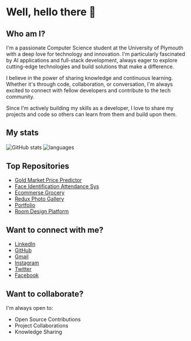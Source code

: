 # Well, hello there 👋

## Who am I?

I'm a passionate Computer Science student at the University of Plymouth with a deep love for technology and innovation. I'm particularly fascinated by AI applications and full-stack development, always eager to explore cutting-edge technologies and build solutions that make a difference.

I believe in the power of sharing knowledge and continuous learning. Whether it's through code, collaboration, or conversation, I'm always excited to connect with fellow developers and contribute to the tech community.

Since I'm actively building my skills as a developer, I love to share my projects and code so others can learn from them and build upon them.

## My stats

<img align="center" src="https://github-readme-stats.vercel.app/api?username=prashankulathunga&show_icons=true&include_all_commits=true&theme=tokyonight-storm" alt="GitHub stats" />
<img align="center" src="https://github-readme-stats.vercel.app/api/top-langs/?username=prashankulathunga&&exclude_repo=prashankulathunga&layout=compact&theme=tokyonight-storm" alt="languages"/>

## Top Repositories

* [Gold Market Price Predictor](https://github.com/prashankulathunga/GOLD_PRICE_PREDICT-SYSTEM) 
* [Face Identification Attendance Sys](https://github.com/prashankulathunga/RFIAS) 
* [Ecommerse Grocery](https://github.com/prashankulathunga/ECOMMERCE-GROCERY) 
* [Redux Photo Gallery](https://github.com/prashankulathunga/REDUX-PHOTO-GALLERY) 
* [Portfolio](https://github.com/prashankulathunga/PORTFOLIO-V2) 
* [Room Design Platform](https://github.com/prashankulathunga/ROOM-DESIGN-PLTFRM) 

## Want to connect with me?

* [LinkedIn](https://www.linkedin.com/in/prashan-kulathunga-673421294/)
* [GitHub](https://github.com/prashankulathunga)
* [Gmail](mailto:prashan.kulathunga@gmail.com)
* [Instagram](https://www.instagram.com/prashankulathunga/)
* [Twitter](https://twitter.com/prashankulathunga)
* [Facebook](https://www.facebook.com/prashankulathunga)

## Want to collaborate?

I'm always open to:
* Open Source Contributions 
* Project Collaborations 
* Knowledge Sharing
